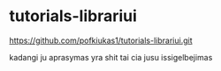 # tutorials-librariui

https://github.com/pofkiukas1/tutorials-librariui.git 

kadangi ju aprasymas yra shit tai cia jusu issigelbejimas
